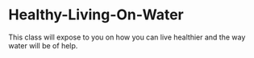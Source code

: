 # Healthy-Living-On-Water
This class will expose to you on how you can live healthier and the way water will be of help.
